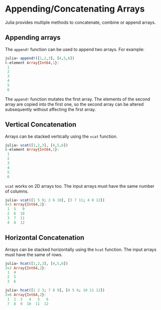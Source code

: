 # Appending/Concatenating Arrays

Julia provides multiple methods to concatenate, combine or append arrays.

## Appending arrays

The `append!` function can be used to append two arrays. For example:

```julia
julia> append!([1,2,3], [4,5,6])
6-element Array{Int64,1}:
 1
 2
 3
 4
 5
 6
```

The `append!` function mutates the first array. The elements of the second array are copied into the first one, so the second array can be altered subsequently without affecting the first array.


## Vertical Concatenation

Arrays can be stacked vertically using the `vcat` function.

```julia
julia> vcat([1,2,3], [4,5,6])
6-element Array{Int64,1}:
 1
 2
 3
 4
 5
 6
```

`vcat` works on 2D arrays too. The input arrays must have the same number of columns.

```julia
julia> vcat([1 5 9; 2 6 10], [3 7 11; 4 8 12])
4×3 Array{Int64,2}:
 1  5   9
 2  6  10
 3  7  11
 4  8  12
```

## Horizontal Concatenation
Arrays can be stacked horizontally using the `hcat` function. The input arrays must have the same of rows.

```julia
julia> hcat([1,2,3], [4,5,6])
3×2 Array{Int64,2}:
 1  4
 2  5
 3  6

julia> hcat([1 2 3; 7 8 9], [4 5 6; 10 11 12])
2×6 Array{Int64,2}:
 1  2  3   4   5   6
 7  8  9  10  11  12
```
